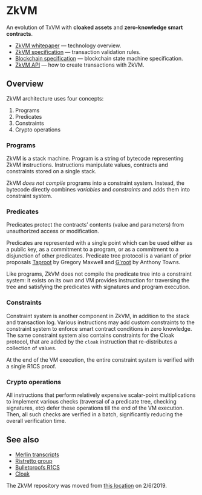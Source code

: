 # ZkVM

An evolution of TxVM with **cloaked assets** and **zero-knowledge smart contracts**.

* [ZkVM whitepaper](docs/zkvm-design.md) — technology overview.
* [ZkVM specification](docs/zkvm-spec.md) — transaction validation rules.
* [Blockchain specification](docs/zkvm-blockchain.md) — blockchain state machine specification.
* [ZkVM API](docs/zkvm-api.md) — how to create transactions with ZkVM.

## Overview

ZkVM architecture uses four concepts:

1. Programs
2. Predicates
3. Constraints
4. Crypto operations

### Programs

ZkVM is a stack machine. Program is a string of bytecode representing ZkVM instructions. Instructions manipulate values, contracts and constraints stored on a single stack.

ZkVM _does not compile_ programs into a constraint system. Instead, the bytecode directly combines _variables_ and _constraints_ and adds them into constraint system.

### Predicates

Predicates protect the contracts’ contents (value and parameters) from unauthorized access or modification.

Predicates are represented with a single point which can be used either as a public key, as a commitment to a program, or as a commitment to a disjunction of other predicates. Predicate tree protocol is a variant of prior proposals [Taproot](https://lists.linuxfoundation.org/pipermail/bitcoin-dev/2018-January/015614.html) by Gregory Maxwell and [G'root](https://lists.linuxfoundation.org/pipermail/bitcoin-dev/2018-July/016249.html) by Anthony Towns.

Like programs, ZkVM does not compile the predicate tree into a constraint system: it exists on its own and VM provides instruction for traversing the tree and satisfying the predicates with signatures and program execution.

### Constraints

Constraint system is another component in ZkVM, in addition to the stack and transaction log. Various instructions may add custom constraints to the constraint system to enforce smart contract conditions in zero knowledge. The same constraint system also contains constraints for the Cloak protocol, that are added by the `cloak` instruction that re-distributes a collection of values.

At the end of the VM execution, the entire constraint system is verified with a single R1CS proof.

### Crypto operations

All instructions that perform relatively expensive scalar-point multiplications to implement various checks (traversal of a predicate tree, checking signatures, etc) defer these operations till the end of the VM execution. Then, all such checks are verified in a batch, significantly reducing the overall verification time.

## See also

* [Merlin transcripts](https://doc.dalek.rs/merlin/index.html)
* [Ristretto group](https://ristretto.group)
* [Bulletproofs R1CS](https://doc-internal.dalek.rs/develop/bulletproofs/notes/r1cs_proof/index.html)
* [Cloak](../spacesuit/spec.md)

The ZkVM repository was moved from [this location](https://github.com/interstellar/zkvm) on 2/6/2019.